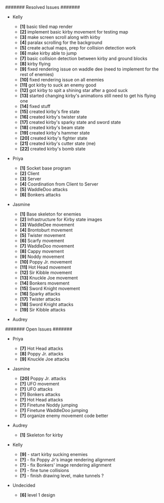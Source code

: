####### Resolved Issues #######

- Kelly
	- **[1]** basic tiled map render
	- **[2]** implement basic kirby movement for testing map
	- **[3]** make screen scroll along with kirby
	- **[4]** paralax scrolling for the background
	- **[5]** create actual maps, prep for collision detection work
	- **[6]** make kirby able to jump
	- **[7]** basic collision detection between kirby and ground blocks
	- **[8]** kirby flying
	- **[9]** fixed rendering issue on waddle dee (need to implement for the rest of enemies)
	- **[10]** fixed rendering issue on all enemies
	- **[11]** got kirby to suck an enemy good
	- **[12]** got kirby to spit a shining star after a good suck
	- **[13]** started changing kirby's animations still need to get his flying one
	- **[14]** fixed stuff
	- **[15]** created kirby's fire state
	- **[16]** created kirby's twister state
	- **[17]** created kirby's sparky state and sword state
	- **[18]** created kirby's beam state
	- **[19]** created kirby's hammer state
	- **[20]** created kirby's fighter state
	- **[21]** created kirby's cutter state (me)
	- **[22]** created kirby's bomb state

- Priya
	- **[1]** Socket base program
	- **[2]** Client
	- **[3]** Server
	- **[4]** Coordination from Client to Server
	- **[5]** WaddleDoo attacks
	- **[6]** Bonkers attacks
	
- Jasmine
	- **[1]**  Base skeleton for enemies
	- **[2]**  Infrastructure for Kirby state images
	- **[3]**  WaddleDee movement
	- **[4]**  Brontoburt movement
	- **[5]**  Twister movement
	- **[6]**  Scarfy movement
	- **[7]**  WaddleDoo movement
	- **[8]**  Cappy movement
	- **[9]**  Noddy movement
	- **[10]** Poppy Jr. movement
	- **[11]** Hot Head movement
	- **[12]** Sir Kibble movement
	- **[13]** Knuckle Joe movement
	- **[14]** Bonkers movement
	- **[15]** Sword Knight movement
	- **[16]** Sparky attacks
	- **[17]** Twister attacks
	- **[18]** Sword Knight attacks
	- **[19]** Sir Kibble attacks
	
- Audrey

####### Open Issues #######

- Priya
	- **[7]** Hot Head attacks
	- **[8]** Poppy Jr. attacks
	- **[9]** Knuckle Joe attacks

- Jasmine
	- **[20]** Poppy Jr. attacks
	- **[?]** UFO movement
	- **[?]** UFO attacks
	- **[?]** Bonkers attacks
	- **[?]** Hot Head attacks
	- **[?]** Finetune Noddy jumping
	- **[?]** Finetune WaddleDoo jumping
	- **[?]** organize enemy movement code better

- Audrey
	- **[1]** Skeleton for kirby

- Kelly
	- **[9]** - start kirby sucking enemies
	- **[?]** - fix Poppy Jr's image rendering alignment
	- **[?]** - fix Bonkers' image rendering alignment
	- **[?]** - fine tune collisions
	- **[?]** - finish drawing level, make tunnels ?
	

- Undecided
	- **[6]** level 1 design
